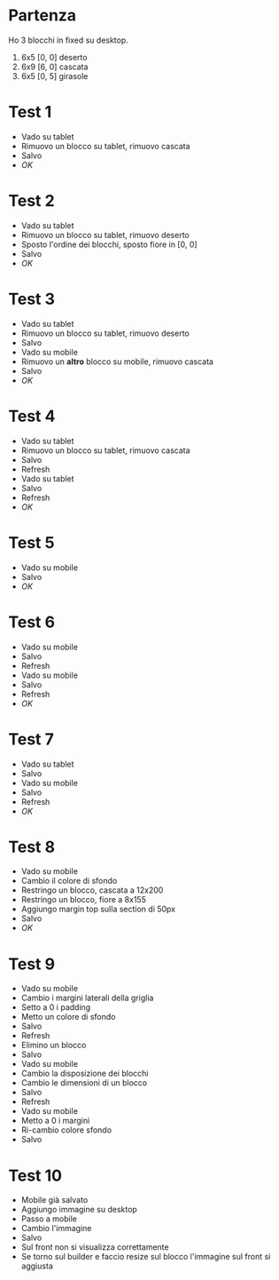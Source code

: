 # Partenza

Ho 3 blocchi in fixed su desktop.
1. 6x5 [0, 0] deserto
2. 6x9 [6, 0] cascata
3. 6x5 [0, 5] girasole

# Test 1

- Vado su tablet
- Rimuovo un blocco su tablet, rimuovo cascata
- Salvo
- *OK*

# Test 2

- Vado su tablet
- Rimuovo un blocco su tablet, rimuovo deserto
- Sposto l'ordine dei blocchi, sposto fiore in [0, 0]
- Salvo
- *OK*

# Test 3

- Vado su tablet
- Rimuovo un blocco su tablet, rimuovo deserto
- Salvo
- Vado su mobile
- Rimuovo un **altro** blocco su mobile, rimuovo cascata
- Salvo
- *OK*

# Test 4

- Vado su tablet
- Rimuovo un blocco su tablet, rimuovo cascata
- Salvo
- Refresh
- Vado su tablet
- Salvo
- Refresh
- *OK*

# Test 5

- Vado su mobile
- Salvo
- *OK*

# Test 6

- Vado su mobile
- Salvo
- Refresh
- Vado su mobile
- Salvo
- Refresh
- *OK*

# Test 7

- Vado su tablet
- Salvo
- Vado su mobile
- Salvo
- Refresh
- *OK*

# Test 8

- Vado su mobile
- Cambio il colore di sfondo
- Restringo un blocco, cascata a 12x200
- Restringo un blocco, fiore a 8x155
- Aggiungo margin top sulla section di 50px
- Salvo
- *OK*

# Test 9

- Vado su mobile
- Cambio i margini laterali della griglia
- Setto a 0 i padding
- Metto un colore di sfondo
- Salvo
- Refresh
- Elimino un blocco
- Salvo
- Vado su mobile
- Cambio la disposizione dei blocchi
- Cambio le dimensioni di un blocco
- Salvo
- Refresh
- Vado su mobile
- Metto a 0 i margini
- Ri-cambio colore sfondo
- Salvo

# Test 10

- Mobile già salvato
- Aggiungo immagine su desktop
- Passo a mobile
- Cambio l'immagine
- Salvo
- Sul front non si visualizza correttamente
- Se torno sul builder e faccio resize sul blocco l'immagine sul front si aggiusta